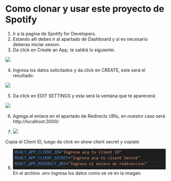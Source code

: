 # Como clonar y usar este proyecto de Spotify

1. Ir a la pagina de Spotify for Developers.
2. Estando allí debes ir al apartado de Dashboard y si es necesario deberas iniciar sesion.
3. Da click en Create an App, te saldrá lo siguiente: 
 
 ![](https://developer.spotify.com/assets/createappdialog.png)
 
4. Ingresa los datos solicitados y da click en CREATE, este será el resultado:
 
![](https://developer.spotify.com/assets/app_overview.png)
 
5. Da click en EDIT SETTINGS y esta será la ventana que te aparecerá:

![](https://developer.spotify.com/assets/dashboardeditsettings.png)

6. Agrega el enlace en el apartado de Redirects URIs, en nuestro caso será http://localhost:3000/

7. ![](https://developer.spotify.com/assets/app_overview.png)

Copia el Client ID, luego da click en show client secret y copialo

8. ![](https://github.com/Sleek1307/spotify-app/blob/main/public/assets/images/Captura%20de%20pantalla%202023-03-08%20192240.png)
En el archivo .env ingresa los datos como se ve en la imagen
